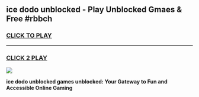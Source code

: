 
## ice dodo unblocked - Play Unblocked Gmaes & Free #rbbch
<h3>
<a href="https://news.freeplayer.one?title=ice_dodo_unblocked&ref=24F">CLICK TO PLAY</a></h3>
<hr>

<h3>
<a href="https://news.freeplayer.one?title=ice_dodo_unblocked&ref=24F">CLICK 2 PLAY</a>
  
</h3>

<a href="https://news.freeplayer.one?title=ice_dodo_unblocked&ref=24F/"><img src="https://clearcache.store/games.png"></a>


**ice dodo unblocked games unblocked: Your Gateway to Fun and Accessible Online Gaming**
